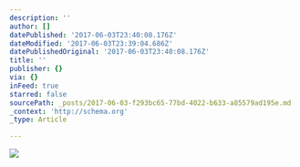 ```yaml
---
description: ''
author: []
datePublished: '2017-06-03T23:40:08.176Z'
dateModified: '2017-06-03T23:39:04.686Z'
datePublishedOriginal: '2017-06-03T23:40:08.176Z'
title: ''
publisher: {}
via: {}
inFeed: true
starred: false
sourcePath: _posts/2017-06-03-f293bc65-77bd-4022-b633-a85579ad195e.md
_context: 'http://schema.org'
_type: Article

---
```

![](https://the-grid-user-content.s3-us-west-2.amazonaws.com/dfe44a75-3206-4ac8-bf0a-593db56ef34c.jpg)